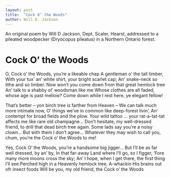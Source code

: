 ```yaml
---
layout: post
title:  "Cock O’ the Woods"
author: Will D. Jackson
---
```

An original poem by Will D Jackson, Dept. Scaler, Hearst, addressed to a pileated woodpecker (Dryocopus pileatus) in a Northern Ontario forest.

# Cock O’ the Woods
O, Cock o’ the Woods, you’re a likeable chap
A gentleman o’ the tall timber,
With your tux’ an’ white shirt, your bright scarlet cap;
An’ snake-neck so lithe and so limber.
Now won’t you come down from that great hemlock tree
An’ talk to a shabby ol’ woodsman like me
Whose clothes are all faded, whose age is past mellow?
Come down while I rest here, ye elegant fellow!

That’s better – yon birch tree is farther from Heaven –
We can talk much more intimate now,
O’ things we’ve in common like deep-forest livin’,
An’ contempt for broad fields and the plow.
Your wild tattoo … your rat-a-tat-tat affects me like rare old champagne…
Don’t hesitate, my well-dressed friend, to drill that dead birch tree again.
Some lads say you’re a noisy clown…
But with them I don’t agree…
Whatever they may wish to call you, chum, you’re the Cock o’ the Woods to me!

Yes, Cock O’ the Woods, you’re a handsome big jigger…
But I’ll be as far well dressed, by an’ by,
In that far-away Land where I’ll go, so I figger,
‘Fore many more moons cross the sky;
An’ I hope, when I get there, the first thing I’ll see
Perched high in a Heavenly hemlock tree,
A-whackin His brains out ofr insect foods
Will be you, my old friend, the Cock o’ the Woods

